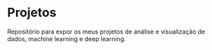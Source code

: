 # Projetos
Repositório para expor os meus projetos de análise e visualização de dados, machine learning e deep learning.

